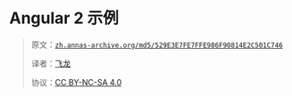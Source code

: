 # Angular 2 示例

> 原文：[`zh.annas-archive.org/md5/529E3E7FE7FFE986F90814E2C501C746`](https://zh.annas-archive.org/md5/529E3E7FE7FFE986F90814E2C501C746)
> 
> 译者：[飞龙](https://github.com/wizardforcel)
> 
> 协议：[CC BY-NC-SA 4.0](http://creativecommons.org/licenses/by-nc-sa/4.0/)